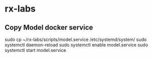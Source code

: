 # rx-labs

## Copy Model docker service
sudo cp ~/rx-labs/scripts/model.service /etc/systemd/system/
sudo systemctl daemon-reload
sudo systemctl enable model.service
sudo systemctl start model.service